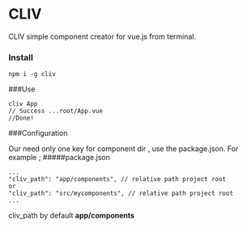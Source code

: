 # CLIV

CLIV simple component creator for vue.js from terminal. 


### Install

    npm i -g cliv

###Use

    cliv App
    // Success ...root/App.vue
    //Done!

###Configuration

Our need only one key for component dir ,  use the package.json. For example ;
#####package.json

    ...
    "cliv_path": "app/components", // relative path project root
    or
	"cliv_path": "src/mycomponents", // relative path project root
    ...

cliv_path by default **app/components**

